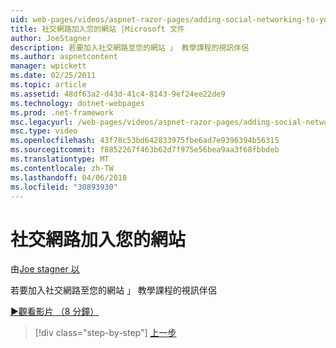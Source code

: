 ```yaml
---
uid: web-pages/videos/aspnet-razor-pages/adding-social-networking-to-your-website
title: 社交網路加入您的網站 |Microsoft 文件
author: JoeStagner
description: 若要加入社交網路至您的網站 」 教學課程的視訊伴侶
ms.author: aspnetcontent
manager: wpickett
ms.date: 02/25/2011
ms.topic: article
ms.assetid: 48df63a2-d43d-41c4-8143-9ef24ee22de9
ms.technology: dotnet-webpages
ms.prod: .net-framework
msc.legacyurl: /web-pages/videos/aspnet-razor-pages/adding-social-networking-to-your-website
msc.type: video
ms.openlocfilehash: 43f78c53bd642833975fbe6ad7e9396394b56315
ms.sourcegitcommit: f8852267f463b62d7f975e56bea9aa3f68fbbdeb
ms.translationtype: MT
ms.contentlocale: zh-TW
ms.lasthandoff: 04/06/2018
ms.locfileid: "30893930"
---
```

<a name="adding-social-networking-to-your-website"></a>社交網路加入您的網站
====================
由[Joe stagner 以](https://github.com/JoeStagner)

若要加入社交網路至您的網站 」 教學課程的視訊伴侶

[&#9654;觀看影片 （8 分鐘）](https://channel9.msdn.com/Blogs/ASP-NET-Site-Videos/adding-social-networking-to-your-website)

> [!div class="step-by-step"]
> [上一步](adding-search-to-your-web-site.md)
